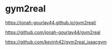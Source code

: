 # gym2real

https://jonah-gourlay44.github.io/gym2real/

https://github.com/jonah-gourlay44/gym2real

https://github.com/kevinh42/gym2real_isaacgym

